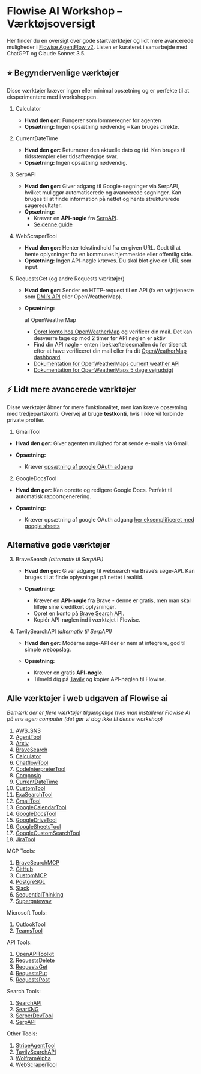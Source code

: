 # Flowise AI Workshop – Værktøjsoversigt

Her finder du en oversigt over gode startværktøjer og lidt mere avancerede muligheder i [Flowise AgentFlow v2](https://docs.flowiseai.com/using-flowise/agentflowv2). 
Listen er kurateret i samarbejde med ChatGPT og Claude Sonnet 3.5.

## ⭐ Begyndervenlige værktøjer

Disse værktøjer kræver ingen eller minimal opsætning og er perfekte til at eksperimentere med i workshoppen.

1. Calculator

    - **Hvad den gør:** Fungerer som lommeregner for agenten
    - **Opsætning:** Ingen opsætning nødvendig – kan bruges direkte.

2. CurrentDateTime

   - **Hvad den gør:** Returnerer den aktuelle dato og tid. Kan bruges til tidsstempler eller tidsafhængige svar.
   - **Opsætning:** Ingen opsætning nødvendig.

3. SerpAPI
    - **Hvad den gør:** Giver adgang til Google-søgninger via SerpAPI, hvilket muliggør automatiserede og avancerede søgninger. Kan bruges til at finde information på nettet og hente strukturerede søgeresultater.
    - **Opsætning:**
        - Kræver en **API-nøgle** fra [SerpAPI](https://serpapi.com/).
        - [Se denne guide](./trin4trin_serpAPI_opsaetning.md)

4. WebScraperTool

   - **Hvad den gør:** Henter tekstindhold fra en given URL. Godt til at hente oplysninger fra en kommunes hjemmeside eller offentlig side.
   - **Opsætning:** Ingen API-nøgle kræves. Du skal blot give en URL som input.


5. RequestsGet (og andre Requests værktøjer)

   * **Hvad den gør:** Sender en HTTP-request til en API (fx en vejrtjeneste som [DMI’s API](https://opendatadocs.dmi.govcloud.dk/Authentication) eller OpenWeatherMap).
   * **Opsætning:**
  
     af OpenWeatherMap

     * [Opret konto hos OpenWeatherMap](https://home.openweathermap.org/users/sign_up) og verificer din mail. Det kan desværre tage op mod 2 timer før API nøglen er aktiv
     * Find din API nøgle - enten i bekræftelsesmailen du før tilsendt efter at have verificeret din mail eller fra dit [OpenWeatherMap dashboard](https://home.openweathermap.org/api_keys)
     * [Dokumentation for OpenWeatherMaps current weather API](https://openweathermap.org/current#geocoding)
     * [Dokumentation for OpenWeatherMaps 5 dage vejrudsigt](https://openweathermap.org/forecast5#builtin)


## ⚡ Lidt mere avancerede værktøjer

Disse værktøjer åbner for mere funktionalitet, men kan kræve opsætning med tredjepartskonti. Overvej at bruge **testkonti**, hvis I ikke vil forbinde private profiler.

1. GmailTool

- **Hvad den gør:** Giver agenten mulighed for at sende e-mails via Gmail.
- **Opsætning:**

  * Kræver [opsætning af google OAuth adgang](https://docs.flowiseai.com/integrations/langchain/tools/gmail)


2. GoogleDocsTool

- **Hvad den gør:** Kan oprette og redigere Google Docs. Perfekt til automatisk rapportgenerering.
- **Opsætning:**

  * Kræver opsætning af google OAuth adgang [her eksemplificeret med google sheets](https://docs.flowiseai.com/integrations/langchain/tools/google-sheets)

## Alternative gode værktøjer

3. BraveSearch *(alternativ til SerpAPI)*

   - **Hvad den gør:** Giver adgang til websearch via Brave’s søge-API. Kan bruges til at finde oplysninger på nettet i realtid.
   - **Opsætning:**

     - Kræver en **API-nøgle** fra Brave - denne er gratis, men man skal tilføje sine kreditkort oplysninger.
     - Opret en konto på [Brave Search API](https://api.search.brave.com/).
     - Kopiér API-nøglen ind i værktøjet i Flowise.


1. TavilySearchAPI *(alternativ til SerpAPI)*

   - **Hvad den gør:** Moderne søge-API der er nem at integrere, god til simple webopslag.
   - **Opsætning:**

     - Kræver en gratis **API-nøgle**.
     - Tilmeld dig på [Tavily](https://tavily.com/) og kopier API-nøglen til Flowise.


## Alle værktøjer i web udgaven af Flowise ai

_Bemærk der er flere værktøjer tilgængelige hvis man installerer Flowise AI på ens egen computer (det gør vi dog ikke til denne workshop)_

1. [AWS_SNS](https://github.com/FlowiseAI/Flowise/tree/main/packages/components/nodes/tools/AWSSNS)
2. [AgentTool](https://github.com/FlowiseAI/Flowise/tree/main/packages/components/nodes/tools/AgentTool)
3. [Arxiv](https://github.com/FlowiseAI/Flowise/tree/main/packages/components/nodes/tools/Arxiv)
4. [BraveSearch](https://github.com/FlowiseAI/Flowise/tree/main/packages/components/nodes/tools/BraveSearch)
5. [Calculator](https://github.com/FlowiseAI/Flowise/tree/main/packages/components/nodes/tools/Calculator)
6. [ChatflowTool](https://github.com/FlowiseAI/Flowise/tree/main/packages/components/nodes/tools/ChatflowTool)
7. [CodeInterpreterTool](https://github.com/FlowiseAI/Flowise/tree/main/packages/components/nodes/tools/CodeInterpreterTool)
8. [Composio](https://github.com/FlowiseAI/Flowise/tree/main/packages/components/nodes/tools/Composio)
8. [CurrentDateTime](https://github.com/FlowiseAI/Flowise/tree/main/packages/components/nodes/tools/CurrentDateTime)
9. [CustomTool](https://github.com/FlowiseAI/Flowise/tree/main/packages/components/nodes/tools/CustomTool)
10. [ExaSearchTool](https://github.com/FlowiseAI/Flowise/tree/main/packages/components/nodes/tools/ExaSearchTool)
11. [GmailTool](https://github.com/FlowiseAI/Flowise/tree/main/packages/components/nodes/tools/GmailTool)
12. [GoogleCalendarTool](https://github.com/FlowiseAI/Flowise/tree/main/packages/components/nodes/tools/GoogleCalendarTool)
13. [GoogleDocsTool](https://github.com/FlowiseAI/Flowise/tree/main/packages/components/nodes/tools/GoogleDocsTool)
14. [GoogleDriveTool](https://github.com/FlowiseAI/Flowise/tree/main/packages/components/nodes/tools/GoogleDriveTool)
15. [GoogleSheetsTool](https://github.com/FlowiseAI/Flowise/tree/main/packages/components/nodes/tools/GoogleSheetsTool)
16. [GoogleCustomSearchTool](https://github.com/FlowiseAI/Flowise/tree/main/packages/components/nodes/tools/GoogleCustomSearchTool)
17. [JiraTool](https://github.com/FlowiseAI/Flowise/tree/main/packages/components/nodes/tools/JiraTool)

MCP Tools:
1. [BraveSearchMCP](https://github.com/FlowiseAI/Flowise/tree/main/packages/components/nodes/tools/MCP/BraveSearch)
2. [GitHub](https://github.com/FlowiseAI/Flowise/tree/main/packages/components/nodes/tools/MCP/Github)
3. [CustomMCP](https://github.com/FlowiseAI/Flowise/tree/main/packages/components/nodes/tools/MCP/CustomMCP)
4. [PostgreSQL](https://github.com/FlowiseAI/Flowise/tree/main/packages/components/nodes/tools/MCP/PostgreSQL)
5. [Slack](https://github.com/FlowiseAI/Flowise/tree/main/packages/components/nodes/tools/MCP/Slack)
6. [SequentialThinking](https://github.com/FlowiseAI/Flowise/tree/main/packages/components/nodes/tools/MCP/SequentialThinking)
7. [Supergateway](https://github.com/FlowiseAI/Flowise/tree/main/packages/components/nodes/tools/MCP/Supergateway)

Microsoft Tools:
1. [OutlookTool](https://github.com/FlowiseAI/Flowise/tree/main/packages/components/nodes/tools/OutlookTool)
2. [TeamsTool](https://github.com/FlowiseAI/Flowise/tree/main/packages/components/nodes/tools/TeamsTool)

API Tools:
1. [OpenAPIToolkit](https://github.com/FlowiseAI/Flowise/tree/main/packages/components/nodes/tools/OpenAPIToolkit)
2. [RequestsDelete](https://github.com/FlowiseAI/Flowise/tree/main/packages/components/nodes/tools/RequestsDelete)
3. [RequestsGet](https://github.com/FlowiseAI/Flowise/tree/main/packages/components/nodes/tools/RequestsGet)
4. [RequestsPut](https://github.com/FlowiseAI/Flowise/tree/main/packages/components/nodes/tools/RequestsPut)
5. [RequestsPost](https://github.com/FlowiseAI/Flowise/tree/main/packages/components/nodes/tools/RequestsPost)

Search Tools:
1. [SearchAPI](https://github.com/FlowiseAI/Flowise/tree/main/packages/components/nodes/tools/SearchAPI)
2. [SearXNG](https://github.com/FlowiseAI/Flowise/tree/main/packages/components/nodes/tools/SearXNG)
3. [SerperDevTool](https://github.com/FlowiseAI/Flowise/tree/main/packages/components/nodes/tools/SerperDevTool)
4. [SerpAPI](https://github.com/FlowiseAI/Flowise/tree/main/packages/components/nodes/tools/SerpAPI)

Other Tools:
1. [StripeAgentTool](https://github.com/FlowiseAI/Flowise/tree/main/packages/components/nodes/tools/StripeAgentTool)
2. [TavilySearchAPI](https://github.com/FlowiseAI/Flowise/tree/main/packages/components/nodes/tools/TavilySearchAPI)
3. [WolframAlpha](https://github.com/FlowiseAI/Flowise/tree/main/packages/components/nodes/tools/WolframAlpha)
4. [WebScraperTool](https://github.com/FlowiseAI/Flowise/tree/main/packages/components/nodes/tools/WebScraperTool)

